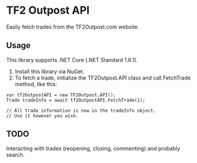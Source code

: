 # TF2 Outpost API
Easily fetch trades from the TF2Outpost.com website.

## Usage
This library supports .NET Core (.NET Standard 1.6.1).

1. Install this library via NuGet.
2. To fetch a trade, initialize the TF2Outpost.API class and call FetchTrade method, like this:
```
var tf2OutpostAPI = new TF2Outpost.API();
Trade tradeInfo = await tf2OutpostAPI.FetchTrade(1);

// All trade information is now in the tradeInfo object.
// Use it however you wish.
```

## TODO
Interacting with trades (reopening, closing, commenting) and probably search.
